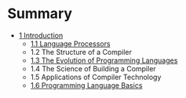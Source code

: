 # Summary

* [1 Introduction](01/README.md)
  * [1.1 Language Processors](01/1.1.md)
  * 1.2 The Structure of a Compiler
  * [1.3 The Evolution of Programming Languages](01/1.3.md)
  * 1.4 The Science of Building a Compiler
  * 1.5 Applications of Compiler Technology
  * [1.6 Programming Language Basics](01/1.6.md)

